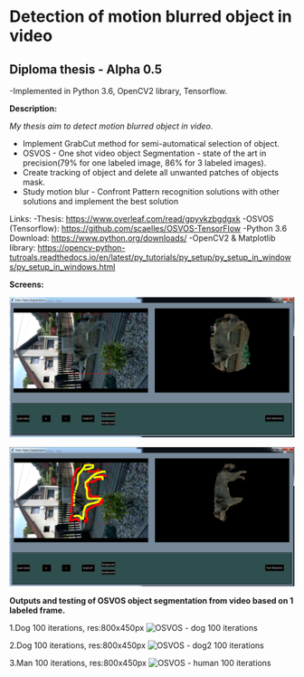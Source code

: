
# Detection of motion blurred object in video 

## Diploma thesis - Alpha 0.5 

-Implemented in Python 3.6, OpenCV2 library, Tensorflow.


**Description:**

*My thesis aim to detect motion blurred object in video.*
* Implement GrabCut method for semi-automatical selection of object.
* OSVOS - One shot video object Segmentation - state of the art in precision(79% for one labeled image, 86% for 3 labeled images). 
* Create tracking of object and delete all unwanted patches of objects mask.
* Study motion blur - Confront Pattern recognition solutions with other solutions and implement the best solution 

Links:
-Thesis: https://www.overleaf.com/read/gpyvkzbgdgxk
-OSVOS (Tensorflow): https://github.com/scaelles/OSVOS-TensorFlow
-Python 3.6 Download: https://www.python.org/downloads/
-OpenCV2 & Matplotlib library: https://opencv-python-tutroals.readthedocs.io/en/latest/py_tutorials/py_setup/py_setup_in_windows/py_setup_in_windows.html

**Screens:**

![GUI of application](https://github.com/sarvasrobert/Diploma/blob/master/a.png?raw=true)

![GrabCut 1st object extraction step - setting rectangle](https://github.com/sarvasrobert/Diploma/blob/master/b.png?raw=true)

**Outputs and testing of OSVOS object segmentation from video based on 1 labeled frame.**

1.Dog 100 iterations, res:800x450px
![OSVOS - dog 100 iterations](https://github.com/sarvasrobert/Diploma/blob/master/dog_100.gif?raw=true)

2.Dog 100 iterations, res:800x450px
![OSVOS - dog2 100 iterations](https://github.com/sarvasrobert/Diploma/blob/master/dog2_100.gif?raw=true)

3.Man 100 iterations, res:800x450px
![OSVOS - human 100 iterations](https://github.com/sarvasrobert/Diploma/blob/master/soko_100.gif?raw=true)